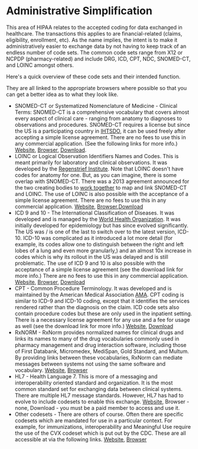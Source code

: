 # Administrative Simplification

This area of HIPAA relates to the accepted coding for data exchanged in healthcare. The transactions this applies to are financial-related (claims, eligibility, enrollment, etc). As the name implies, the intent is to make it administratively easier to exchange data by not having to keep track of an endless number of code sets. The common code sets range from X12 or NCPDP (pharmacy-related) and include DRG, ICD, CPT, NDC, SNOMED-CT, and LOINC amongst others.

Here's a quick overview of these code sets and their intended function.

They are all linked to the appropriate browsers where possible so that you can get a better idea as to what they look like.

* SNOMED-CT or Systematized Nomenclature of Medicine - Clinical Terms: SNOMED-CT is a comprehensive vocabulary that covers almost every aspect of clinical care - ranging from anatomy to diagnoses to observations and procedures. SNOMED-CT requires a license but since the US is a participating country in [IHTSDO](http://www.ihtsdo.org/), it can be used freely after accepting a simple license agreement. There are no fees to use this in any commercial application. (See the following links for more info.)
[Website](http://www.ihtsdo.org/snomed-ct/snomed-ct0/), [Browser](http://bioportal.bioontology.org/ontologies/SNOMEDCT?p=classes), [Download](http://www.nlm.nih.gov/research/umls/licensedcontent/downloads.html).
* LOINC or Logical Observation Identifiers Names and Codes. This is meant primarily for laboratory and clinical observations. It was developed by the [Regenstrief Institute](http://www.regenstrief.org/). Note that LOINC doesn't have codes for anatomy for one. But, as you can imagine, there is some overlap with SNOMED-CT. There was a 2013 agreement announced for the two creating bodies to [work together](http://www.regenstrief.org/news/new-regenstrief-and-ihtsdo-agreement-make-emrs-more-effective-improving-health-care/) to map and link SNOMED-CT and LOINC. The use of LOINC is also possible with the acceptance of a simple license agreement. There are no fees to use this in any commercial application. [Website](http://loinc.org/), [Browser](http://bioportal.bioontology.org/ontologies/LOINC?p=classes),[Download](http://loinc.org/downloads)
* ICD 9 and 10 - The International Classification of Diseases. It was developed and is managed by the [World Health Organization](http://who.int). It was initially developed for epidemiology but has since evolved significantly. The US was / is one of the last to switch over to the latest version, ICD-10. ICD-10 was complicated as it introduced a lot more detail (for example, its codes allow one to distinguish between the right and left lobes of a lung and even more granularly,) and an almost 10x increase in codes which is why its rollout in the US was delayed and is still problematic. The use of ICD 9 and 10 is also possible with the acceptance of a simple license agreement (see the download link for more info.) There are no fees to use this in any commercial application. [Website](http://www.who.int/classifications/icd/en/), [Browser](http://apps.who.int/classifications/icd10/browse/2010/en), [Download](http://www.nlm.nih.gov/research/umls/licensedcontent/downloads.html)
* CPT - Common Procedure Terminology. It was developed and is maintained by the American Medical Association [AMA](http://www.ama-assn.org/ama). CPT coding is similar to ICD-9 and ICD-10 coding, except that it identifies the services rendered rather than the diagnosis on the claim. ICD code sets also contain procedure codes but these are only used in the inpatient setting. There is a necessary license agreement for any use and a fee for usage as well (see the download link for more info.) [Website](http://www.ama-assn.org/ama/pub/physician-resources/solutions-managing-your-practice/coding-billing-insurance/cpt.page), [Download](https://commerce.ama-assn.org/store/catalog/subCategoryDetail.jsp?category_id=cat1150007&navAction=push)
* RxNORM - RxNorm provides normalized names for clinical drugs and links its names to many of the drug vocabularies commonly used in pharmacy management and drug interaction software, including those of First Databank, Micromedex, MediSpan, Gold Standard, and Multum. By providing links between these vocabularies, RxNorm can mediate messages between systems not using the same software and vocabulary. [Website](http://www.nlm.nih.gov/research/umls/rxnorm/), [Browser](http://mor.nlm.nih.gov/download/rxnav/)
* HL7 - Health Language 7. This is more of a messaging and interoperability oriented standard and organization. It is the most common standard set for exchanging data between clinical systems. There are multiple HL7 message standards. However, HL7 has had to evolve to include codesets to enable this exchange. [Website](http://hl7.org), Browser - none, Download - you must be a paid member to access and use it.
* Other codesets - There are others of course. Often there are specific codesets which are mandated for use in a particular context. For example, for immunizations, interoperability and Meaningful Use require the use of the CVX codeset which is put out by the CDC. These are all accessible at via the following links. [Website](https://phinvads.cdc.gov/vads/BrowseValueSets_browse.action), [Browser](https://phinvads.cdc.gov/vads/BrowseValueSets_browse.action)
